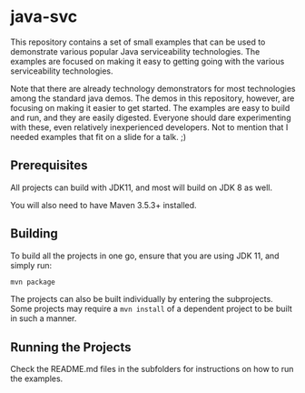 # java-svc
This repository contains a set of small examples that can be used to demonstrate various popular Java serviceability technologies. The examples are focused on making it easy to getting going with the various serviceability technologies. 

Note that there are already technology demonstrators for most technologies among the standard java demos. The demos in this repository, however, are focusing on making it easier to get started. The examples are easy to build and run, and they are easily digested. Everyone should dare experimenting with these, even relatively inexperienced developers. Not to mention that I needed examples that fit on a slide for a talk. ;)

## Prerequisites
All projects can build with JDK11, and most will build on JDK 8 as well.

You will also need to have Maven 3.5.3+ installed.

## Building
To build all the projects in one go, ensure that you are using JDK 11, and simply run:

```bash
mvn package
```

The projects can also be built individually by entering the subprojects. Some projects may require a `mvn install` of a dependent project to be built in such a manner.

## Running the Projects
Check the README.md files in the subfolders for instructions on how to run the examples.
